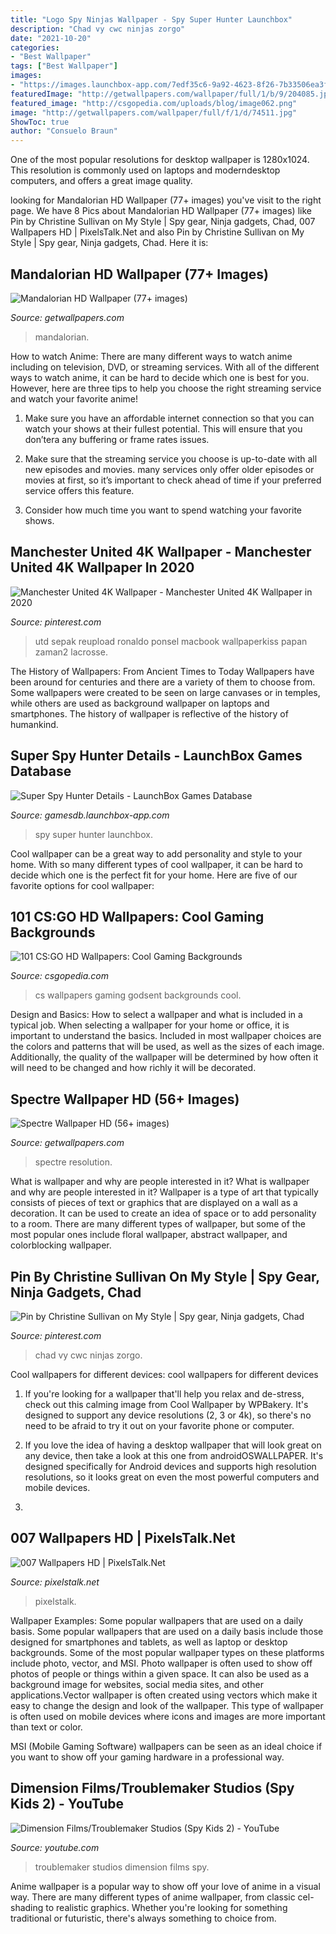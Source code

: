 ```yaml
---
title: "Logo Spy Ninjas Wallpaper - Spy Super Hunter Launchbox"
description: "Chad vy cwc ninjas zorgo"
date: "2021-10-20"
categories:
- "Best Wallpaper"
tags: ["Best Wallpaper"]
images:
- "https://images.launchbox-app.com/7edf35c6-9a92-4623-8f26-7b33506ea3fa.jpg"
featuredImage: "http://getwallpapers.com/wallpaper/full/1/b/9/204085.jpg"
featured_image: "http://csgopedia.com/uploads/blog/image062.png"
image: "http://getwallpapers.com/wallpaper/full/f/1/d/74511.jpg"
ShowToc: true
author: "Consuelo Braun"
---
```



One of the most popular resolutions for desktop wallpaper is 1280x1024. This resolution is commonly used on laptops and moderndesktop computers, and offers a great image quality.

	

		
looking for Mandalorian HD Wallpaper (77+ images) you've visit to the right page. We have 8 Pics about Mandalorian HD Wallpaper (77+ images) like Pin by Christine Sullivan on My Style | Spy gear, Ninja gadgets, Chad, 007 Wallpapers HD | PixelsTalk.Net and also Pin by Christine Sullivan on My Style | Spy gear, Ninja gadgets, Chad. Here it is:
		
    
## Mandalorian HD Wallpaper (77+ Images)

<img loading=lazy src="http://getwallpapers.com/wallpaper/full/f/1/d/74511.jpg" onerror="this.onerror=null;this.src='https://tse3.mm.bing.net/th?id=OIP.6TK9qOOIUS_i4JQGIJUm-wHaEK&amp;pid=15.1';" alt="Mandalorian HD Wallpaper (77+ images)">

_Source: getwallpapers.com_

>mandalorian. 

	

How to watch Anime: There are many different ways to watch anime including on television, DVD, or streaming services.
With all of the different ways to watch anime, it can be hard to decide which one is best for you. However, here are three tips to help you choose the right streaming service and watch your favorite anime!
1. Make sure you have an affordable internet connection so that you can watch your shows at their fullest potential. This will ensure that you don’tera any buffering or frame rates issues.

2. Make sure that the streaming service you choose is up-to-date with all new episodes and movies. many services only offer older episodes or movies at first, so it’s important to check ahead of time if your preferred service offers this feature.

3. Consider how much time you want to spend watching your favorite shows.

    
## Manchester United 4K Wallpaper - Manchester United 4K Wallpaper In 2020

<img loading=lazy src="https://i.pinimg.com/736x/0d/53/33/0d533389435468cca104c9e036aa5ce5.jpg" onerror="this.onerror=null;this.src='https://tse4.mm.bing.net/th?id=OIP.ryFNbQZORe3yyOkYdHGnXQHaNK&amp;pid=15.1';" alt="Manchester United 4K Wallpaper - Manchester United 4K Wallpaper in 2020">

_Source: pinterest.com_

>utd sepak reupload ronaldo ponsel macbook wallpaperkiss papan zaman2 lacrosse. 

	

The History of Wallpapers: From Ancient Times to Today
Wallpapers have been around for centuries and there are a variety of them to choose from. Some wallpapers were created to be seen on large canvases or in temples, while others are used as background wallpaper on laptops and smartphones. The history of wallpaper is reflective of the history of humankind.

    
## Super Spy Hunter Details - LaunchBox Games Database

<img loading=lazy src="https://images.launchbox-app.com/7edf35c6-9a92-4623-8f26-7b33506ea3fa.jpg" onerror="this.onerror=null;this.src='https://tse3.mm.bing.net/th?id=OIP._uA_jPsJ6Y25uqrRHoGlMQHaEK&amp;pid=15.1';" alt="Super Spy Hunter Details - LaunchBox Games Database">

_Source: gamesdb.launchbox-app.com_

>spy super hunter launchbox. 

	

Cool wallpaper can be a great way to add personality and style to your home. With so many different types of cool wallpaper, it can be hard to decide which one is the perfect fit for your home. Here are five of our favorite options for cool wallpaper: 

    
## 101 CS:GO HD Wallpapers: Cool Gaming Backgrounds

<img loading=lazy src="http://csgopedia.com/uploads/blog/image062.png" onerror="this.onerror=null;this.src='https://tse4.mm.bing.net/th?id=OIP.GZvtq8d9htKpg_BVjbzpDgHaEK&amp;pid=15.1';" alt="101 CS:GO HD Wallpapers: Cool Gaming Backgrounds">

_Source: csgopedia.com_

>cs wallpapers gaming godsent backgrounds cool. 

	

Design and Basics: How to select a wallpaper and what is included in a typical job.
When selecting a wallpaper for your home or office, it is important to understand the basics. Included in most wallpaper choices are the colors and patterns that will be used, as well as the sizes of each image. Additionally, the quality of the wallpaper will be determined by how often it will need to be changed and how richly it will be decorated.

    
## Spectre Wallpaper HD (56+ Images)

<img loading=lazy src="http://getwallpapers.com/wallpaper/full/1/b/9/204085.jpg" onerror="this.onerror=null;this.src='https://tse4.mm.bing.net/th?id=OIP.tMXe16HqgUykYPg5oG1o_AHaEK&amp;pid=15.1';" alt="Spectre Wallpaper HD (56+ images)">

_Source: getwallpapers.com_

>spectre resolution. 

	

What is wallpaper and why are people interested in it?
What is wallpaper and why are people interested in it?
Wallpaper is a type of art that typically consists of pieces of text or graphics that are displayed on a wall as a decoration. It can be used to create an idea of space or to add personality to a room. There are many different types of wallpaper, but some of the most popular ones include floral wallpaper, abstract wallpaper, and colorblocking wallpaper.

    
## Pin By Christine Sullivan On My Style | Spy Gear, Ninja Gadgets, Chad

<img loading=lazy src="https://i.pinimg.com/736x/33/28/01/332801fa0ad5e9a121ae2dfff76d49b3.jpg" onerror="this.onerror=null;this.src='https://tse4.mm.bing.net/th?id=OIP.-GbwiJ6jnD-N0xnvs4bIHwHaHa&amp;pid=15.1';" alt="Pin by Christine Sullivan on My Style | Spy gear, Ninja gadgets, Chad">

_Source: pinterest.com_

>chad vy cwc ninjas zorgo. 

	

Cool wallpapers for different devices:
cool wallpapers for different devices 

1. If you're looking for a wallpaper that'll help you relax and de-stress, check out this calming image from Cool Wallpaper by WPBakery. It's designed to support any device resolutions (2, 3 or 4k), so there's no need to be afraid to try it out on your favorite phone or computer.

2. If you love the idea of having a desktop wallpaper that will look great on any device, then take a look at this one from androidOSWALLPAPER. It's designed specifically for Android devices and supports high resolution resolutions, so it looks great on even the most powerful computers and mobile devices.

3.

    
## 007 Wallpapers HD | PixelsTalk.Net

<img loading=lazy src="https://www.pixelstalk.net/wp-content/uploads/2016/08/007-Wallpaper.jpg" onerror="this.onerror=null;this.src='https://tse3.mm.bing.net/th?id=OIP._eRcIN5__55iTMlWE7dDtAHaEK&amp;pid=15.1';" alt="007 Wallpapers HD | PixelsTalk.Net">

_Source: pixelstalk.net_

>pixelstalk. 

	

Wallpaper Examples: Some popular wallpapers that are used on a daily basis.
Some popular wallpapers that are used on a daily basis include those designed for smartphones and tablets, as well as laptop or desktop backgrounds. Some of the most popular wallpaper types on these platforms include photo, vector, and MSI. 
Photo wallpaper is often used to show off photos of people or things within a given space. It can also be used as a background image for websites, social media sites, and other applications.Vector wallpaper is often created using vectors which make it easy to change the design and look of the wallpaper. This type of wallpaper is often used on mobile devices where icons and images are more important than text or color. 

MSI (Mobile Gaming Software) wallpapers can be seen as an ideal choice if you want to show off your gaming hardware in a professional way.

    
## Dimension Films/Troublemaker Studios (Spy Kids 2) - YouTube

<img loading=lazy src="https://i.ytimg.com/vi/Q8bLgFccBp8/maxresdefault.jpg" onerror="this.onerror=null;this.src='https://tse1.mm.bing.net/th?id=OIP.1diLauIH2jb-DWDE7eharAHaEK&amp;pid=15.1';" alt="Dimension Films/Troublemaker Studios (Spy Kids 2) - YouTube">

_Source: youtube.com_

>troublemaker studios dimension films spy. 

	

Anime wallpaper is a popular way to show off your love of anime in a visual way. There are many different types of anime wallpaper, from classic cel-shading to realistic graphics. Whether you're looking for something traditional or futuristic, there's always something to choice from.

